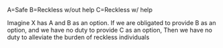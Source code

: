 A=Safe
B=Reckless w/out help
C=Reckless w/ help

Imagine X has A and B as an option.
If
	we are obligated to provide B as an option, and
	we have no duty to provide C as an option,
Then
	we have no duty to alleviate the burden of reckless individuals

